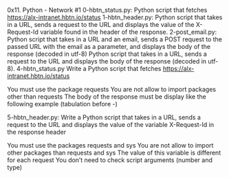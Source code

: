 0x11. Python - Network #1
0-hbtn_status.py:  Python script that fetches https://alx-intranet.hbtn.io/status
1-hbtn_header.py: Python script that takes in a URL, sends a request to the URL and displays the value of the X-Request-Id variable found in the header of the response.
2-post_email.py: Python script that takes in a URL and an email, sends a POST request to the passed URL with the email as a parameter, and displays the body of the response (decoded in utf-8)
Python script that takes in a URL, sends a request to the URL and displays the body of the response (decoded in utf-8).
4-hbtn_status.py
Write a Python script that fetches https://alx-intranet.hbtn.io/status

You must use the package requests
You are not allow to import packages other than requests
The body of the response must be display like the following example (tabulation before -)

5-hbtn_header.py:
Write a Python script that takes in a URL, sends a request to the URL and displays the value of the variable X-Request-Id in the response header

You must use the packages requests and sys
You are not allow to import other packages than requests and sys
The value of this variable is different for each request
You don’t need to check script arguments (number and type)

